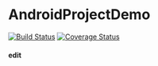 # AndroidProjectDemo
[![Build Status](https://www.travis-ci.org/yuanqiuqian/AndroidProjectDemo.svg?branch=master)](https://www.travis-ci.org/yuanqiuqian/AndroidProjectDemo)
[![Coverage Status](https://coveralls.io/repos/github/yuanqiuqian/AndroidProjectDemo/badge.svg?branch=master)](https://coveralls.io/github/yuanqiuqian/AndroidProjectDemo?branch=master)
#### edit
